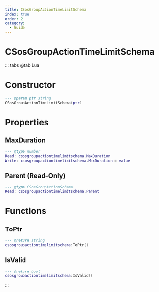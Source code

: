 ```yaml
---
title: CSosGroupActionTimeLimitSchema
index: true
order: 2
category:
  - Guide
---
```


# CSosGroupActionTimeLimitSchema

::: tabs
@tab Lua
# Constructor
```lua
--- @param ptr string
CSosGroupActionTimeLimitSchema(ptr)
```
# Properties
## MaxDuration 
```lua
--- @type number
Read: csosgroupactiontimelimitschema.MaxDuration
Write: csosgroupactiontimelimitschema.MaxDuration = value
```
## Parent (Read-Only)
```lua
--- @type CSosGroupActionSchema
Read: csosgroupactiontimelimitschema.Parent
```
# Functions
## ToPtr
```lua
--- @return string
csosgroupactiontimelimitschema:ToPtr()
```
## IsValid
```lua
--- @return bool
csosgroupactiontimelimitschema:IsValid()
```

:::